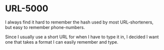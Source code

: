 URL-5000
========

I always find it hard to remember the hash used by most URL-shorteners, but
easy to remember phone-numbers.

Since I usually use a short URL for when I have to type it in, I decided I want
one that takes a format I can easily remember and type.
